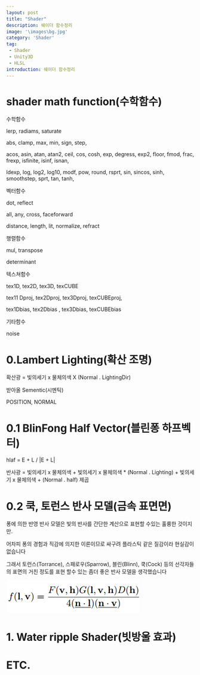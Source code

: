 ```yaml
---
layout: post
title: "Shader"
description: 쉐이더 함수정리
image: '\images\bg.jpg'
category: 'Shader'
tag:
 - Shader
 - Unity3D
 - HLSL
introduction: 쉐이더 함수정리
---
```




#  shader math function(수학함수)

수학함수

lerp, radiams, saturate



abs, clamp, max, min, sign, step,



acos, asin, atan, atan2, ceil, cos, cosh, exp, degress, exp2, floor, fmod, frac, frexp, isfinite, isinf, isnan,

ldexp, log, log2, log10, modf, pow, round, rsprt, sin, sincos, sinh, smoothstep, sprt, tan, tanh,



벡터함수

dot, reflect

all, any, cross, faceforward

distance, length, lit, normalize, refract



행렬함수

mul, transpose

determinant



텍스쳐함수

tex1D, tex2D, tex3D, texCUBE

tex11 Dproj, tex2Dproj, tex3Dproj, texCUBEproj,

tex1Dbias, tex2Dbias , tex3Dbias, texCUBEbias



기타함수

noise

# 0.Lambert Lighting(확산 조명)

 확산광 = 빛의세기 x 물체의색 X (Normal . LightingDir)

받아올 Sementic(시멘틱) 

POSITION, NORMAL

# 0.1 BlinFong Half Vector(블린퐁 하프벡터)

 hlaf = E + L / |E + L|

반사광 = 빛의세기 x 물체의색 + 빛의세기 x 물체의색 * (Normal . Lighting) + 빛의세기 x 물체의색 + (Normal . half) 제곱 

# 0.2 쿡, 토런스 반사 모델(금속 표면면)

퐁에 의한 반영 반사 모델은 빛의 반사를 간단한 계산으로 표현할 수있는 훌륭한 것이지만.

어차피 퐁의 경험과 직감에 의지한 이론이므로 싸구려 플라스틱 같은 질감이라 현실감이 없습니다

그래서 토런스(Torrance),  스패로우(Sparrow), 블린(Blinn), 쿡(Cock) 등의 선각자들의 표면의 거친 정도를 표현 할수 있는 좀더 좋은 반사 모델을 생각했습니다

![](\images\CookTorrance.png)



# 1. Water ripple Shader(빗방울 효과)



# ETC.



